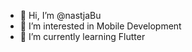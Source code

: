 - 👋 Hi, I’m @nastjaBu
- 👀 I’m interested in Mobile Development
- 🌱 I’m currently learning Flutter
<!--- 📫 How to reach me --->

<!---
nastjaBu/nastjaBu is a ✨ special ✨ repository because its `README.md` (this file) appears on your GitHub profile.
You can click the Preview link to take a look at your changes.
--->
